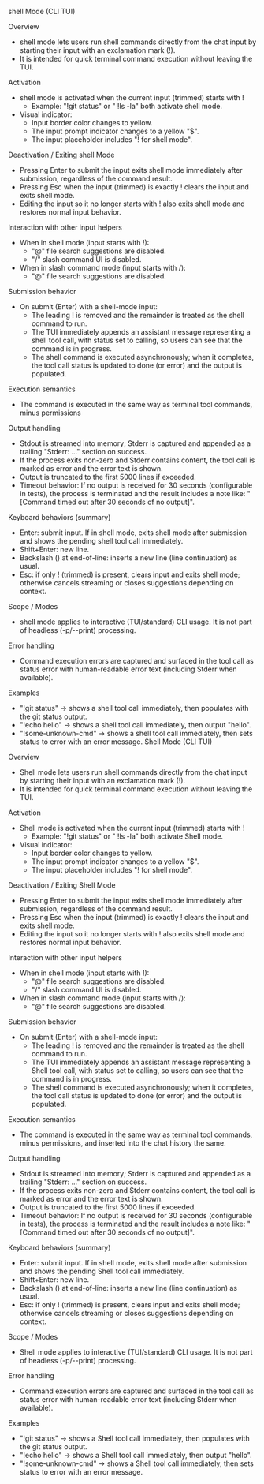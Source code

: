 shell Mode (CLI TUI)

Overview

- shell mode lets users run shell commands directly from the chat input by starting their input with an exclamation mark (!).
- It is intended for quick terminal command execution without leaving the TUI.

Activation

- shell mode is activated when the current input (trimmed) starts with !
  - Example: "!git status" or " !ls -la" both activate shell mode.
- Visual indicator:
  - Input border color changes to yellow.
  - The input prompt indicator changes to a yellow "$".
  - The input placeholder includes "! for shell mode".

Deactivation / Exiting shell Mode

- Pressing Enter to submit the input exits shell mode immediately after submission, regardless of the command result.
- Pressing Esc when the input (trimmed) is exactly ! clears the input and exits shell mode.
- Editing the input so it no longer starts with ! also exits shell mode and restores normal input behavior.

Interaction with other input helpers

- When in shell mode (input starts with !):
  - "@" file search suggestions are disabled.
  - "/" slash command UI is disabled.
- When in slash command mode (input starts with /):
  - "@" file search suggestions are disabled.

Submission behavior

- On submit (Enter) with a shell-mode input:
  - The leading ! is removed and the remainder is treated as the shell command to run.
  - The TUI immediately appends an assistant message representing a shell tool call, with status set to calling, so users can see that the command is in progress.
  - The shell command is executed asynchronously; when it completes, the tool call status is updated to done (or error) and the output is populated.

Execution semantics

- The command is executed in the same way as terminal tool commands, minus permissions

Output handling

- Stdout is streamed into memory; Stderr is captured and appended as a trailing "Stderr: ..." section on success.
- If the process exits non-zero and Stderr contains content, the tool call is marked as error and the error text is shown.
- Output is truncated to the first 5000 lines if exceeded.
- Timeout behavior: If no output is received for 30 seconds (configurable in tests), the process is terminated and the result includes a note like:
  "[Command timed out after 30 seconds of no output]".

Keyboard behaviors (summary)

- Enter: submit input. If in shell mode, exits shell mode after submission and shows the pending shell tool call immediately.
- Shift+Enter: new line.
- Backslash (\) at end-of-line: inserts a new line (line continuation) as usual.
- Esc: if only ! (trimmed) is present, clears input and exits shell mode; otherwise cancels streaming or closes suggestions depending on context.

Scope / Modes

- shell mode applies to interactive (TUI/standard) CLI usage. It is not part of headless (-p/--print) processing.

Error handling

- Command execution errors are captured and surfaced in the tool call as status error with human-readable error text (including Stderr when available).

Examples

- "!git status" → shows a shell tool call immediately, then populates with the git status output.
- "!echo hello" → shows a shell tool call immediately, then output "hello".
- "!some-unknown-cmd" → shows a shell tool call immediately, then sets status to error with an error message.
  Shell Mode (CLI TUI)

Overview

- Shell mode lets users run shell commands directly from the chat input by starting their input with an exclamation mark (!).
- It is intended for quick terminal command execution without leaving the TUI.

Activation

- Shell mode is activated when the current input (trimmed) starts with !
  - Example: "!git status" or " !ls -la" both activate Shell mode.
- Visual indicator:
  - Input border color changes to yellow.
  - The input prompt indicator changes to a yellow "$".
  - The input placeholder includes "! for shell mode".

Deactivation / Exiting Shell Mode

- Pressing Enter to submit the input exits shell mode immediately after submission, regardless of the command result.
- Pressing Esc when the input (trimmed) is exactly ! clears the input and exits shell mode.
- Editing the input so it no longer starts with ! also exits shell mode and restores normal input behavior.

Interaction with other input helpers

- When in shell mode (input starts with !):
  - "@" file search suggestions are disabled.
  - "/" slash command UI is disabled.
- When in slash command mode (input starts with /):
  - "@" file search suggestions are disabled.

Submission behavior

- On submit (Enter) with a shell-mode input:
  - The leading ! is removed and the remainder is treated as the shell command to run.
  - The TUI immediately appends an assistant message representing a Shell tool call, with status set to calling, so users can see that the command is in progress.
  - The shell command is executed asynchronously; when it completes, the tool call status is updated to done (or error) and the output is populated.

Execution semantics

- The command is executed in the same way as terminal tool commands, minus permissions, and inserted into the chat history the same.

Output handling

- Stdout is streamed into memory; Stderr is captured and appended as a trailing "Stderr: ..." section on success.
- If the process exits non-zero and Stderr contains content, the tool call is marked as error and the error text is shown.
- Output is truncated to the first 5000 lines if exceeded.
- Timeout behavior: If no output is received for 30 seconds (configurable in tests), the process is terminated and the result includes a note like:
  "[Command timed out after 30 seconds of no output]".

Keyboard behaviors (summary)

- Enter: submit input. If in shell mode, exits shell mode after submission and shows the pending Shell tool call immediately.
- Shift+Enter: new line.
- Backslash (\) at end-of-line: inserts a new line (line continuation) as usual.
- Esc: if only ! (trimmed) is present, clears input and exits shell mode; otherwise cancels streaming or closes suggestions depending on context.

Scope / Modes

- Shell mode applies to interactive (TUI/standard) CLI usage. It is not part of headless (-p/--print) processing.

Error handling

- Command execution errors are captured and surfaced in the tool call as status error with human-readable error text (including Stderr when available).

Examples

- "!git status" → shows a Shell tool call immediately, then populates with the git status output.
- "!echo hello" → shows a Shell tool call immediately, then output "hello".
- "!some-unknown-cmd" → shows a Shell tool call immediately, then sets status to error with an error message.

